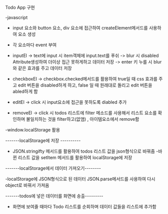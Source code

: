 Todo App 구현

-javascript
 - input 요소와 button 요소, div 요소에 접근하여 createElement메서드를 사용하여 요소 생성
 - 각 요소마다 event 부여
  - inputEl
    -> text에 input 시 item객체에 input.text를 푸쉬
    -> blur 시 disabled Attribute생성하여 더이상 접근 못하게하고 데이터 저장
    -> enter 키 누를 시 blur와 같은 효과를 주고 데이터 저장
  - checkboxEl 
    -> checkbox.checked메서드를 활용하여 true일 때 
    css 효과를 주고 edit 버튼을 disabled하게 하고, false 일 때 원래대로 돌리고 edit 버튼을 abled하게 함

  - editEl 
    -> click 시 input요소에 접근을 못하도록 diabled 추가
  - removeEl
    -> click 시 todos 리스트에 filter 메소드를 사용해서 리스트 요소를 확인하며 불일치하는 것을 filter하고(없앰) , 아이템요소에서 remove함

  -window.localStorage 활용

   -------localStorage에 저장 ----------
   - JSON.stringifty 메서드를 활용하여 todos 리스트 값을 json형식으로 바꿔줌
   -바뀐 리스트 값을 setItem 메서드를 활용하여 localStorage에 저장

   -------localStorage에서 데이터 가져오기--------

   -localStorage에 JSON형식으로 된 데이터 JSON.parse메서드를 사용하여 다시 object로 바꿔서 가져옴

   -------todos에 넣은 데이터를 화면에 송출---------
   
   - 화면에 보여줄 때마다 Todo 리스트를 순회하며 데이터 값들을 리스트에 추가함

